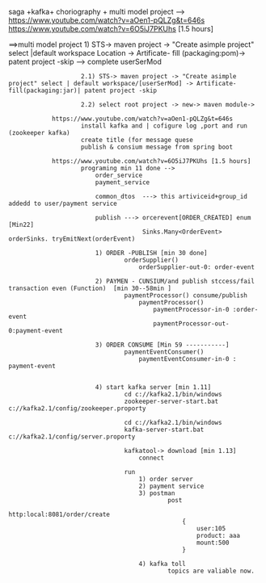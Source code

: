 saga +kafka+ choriography + multi model project --> https://www.youtube.com/watch?v=aOen1-pQLZg&t=646s
													https://www.youtube.com/watch?v=6O5iJ7PKUhs [1.5 hours]
				
==>multi model project
		1) STS-> maven project -> "Create asimple project" select |default workspace Location -> Artificate- fill (packaging:pom)->
		   patent project -skip -->  complete 
				<modules>
				  <module>userSerMod</module>
			    </modules>
						
						2.1) STS-> maven project -> "Create asimple project" select | default workspace/[userSerMod] -> Artificate- fill(packaging:jar)| patent project -skip
						
						2.2) select root project -> new-> maven module-> 
						
				https://www.youtube.com/watch?v=aOen1-pQLZg&t=646s
						install kafka and | cofigure log ,port and run (zookeeper kafka)
						create title (for message quese
						publish & consium message from spring boot
						
				https://www.youtube.com/watch?v=6O5iJ7PKUhs [1.5 hours]
						programing min 11 done --> 
							order_service
							payment_service
							
							common_dtos  ---> this artiviceid+group_id addedd to user/payment service
							
							publish ---> orcerevent[ORDER_CREATED] enum [Min22]
										 Sinks.Many<OrderEvent> orderSinks. tryEmitNext(orderEvent)
						
							1) ORDER -PUBLISH [min 30 done]
									orderSupplier()
										orderSupplier-out-0: order-event
							
							2) PAYMEN - CUNSIUM/and publish stccess/fail transaction even (Function)  [min 30--58min ] 
									paymentProcessor() consume/publish
										paymentProcessor()
											paymentProcessor-in-0 :order-event  
											paymentProcessor-out-0:payment-event
											
							3) ORDER CONSUME [Min 59 -----------]
									paymentEventConsumer()
										paymentEventConsumer-in-0 : payment-event
										
										
							4) start kafka server [min 1.11]
									cd c://kafka2.1/bin/windows
									zookeeper-server-start.bat c://kafka2.1/config/zookeeper.proporty
									
									cd c://kafka2.1/bin/windows
									kafka-server-start.bat c://kafka2.1/config/server.proporty
									
									kafkatool-> download [min 1.13]
										connect
										
									run
										1) order server
										2) payment service
										3) postman
												post 
												http:local:8081/order/create
													{
														user:105
														product: aaa
														mount:500		
													}
													
										4) kafka toll
												topics are valiable now.